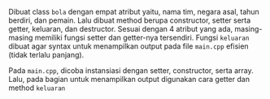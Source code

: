 Dibuat class `bola` dengan empat atribut yaitu, nama tim, negara asal, tahun berdiri, dan pemain. Lalu dibuat method berupa constructor, setter serta getter, keluaran, dan destructor. Sesuai dengan 4 atribut yang ada, masing-masing memiliki fungsi setter dan getter-nya tersendiri. Fungsi `keluaran` dibuat agar syntax untuk menampilkan output pada file  `main.cpp` efisien (tidak terlalu panjang).

Pada `main.cpp`, dicoba instansiasi dengan setter, constructor, serta array. Lalu, pada bagian untuk menampilkan output digunakan cara getter dan method `keluaran`
